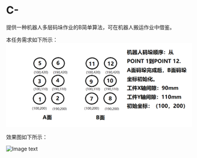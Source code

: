 # C-
提供一种机器人多层码垛作业的B简单算法，可在机器人搬运作业中借鉴。

本任务需求如下所示：
![Image text](https://raw.githubusercontent.com/377297468/C-/master/photo/7383e12f426f79b9e27831da961ad5f.png)


效果图如下所示：

![Image text](https://raw.githubusercontent.com/377297468/robot_stack/master/photo/result.jpg)
